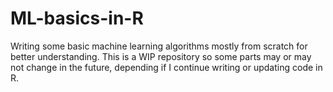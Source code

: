 # ML-basics-in-R
Writing some basic machine learning algorithms mostly from scratch for better understanding.
This is a WIP repository so some parts may or may not change in the future, depending if I continue writing or updating code in R.
